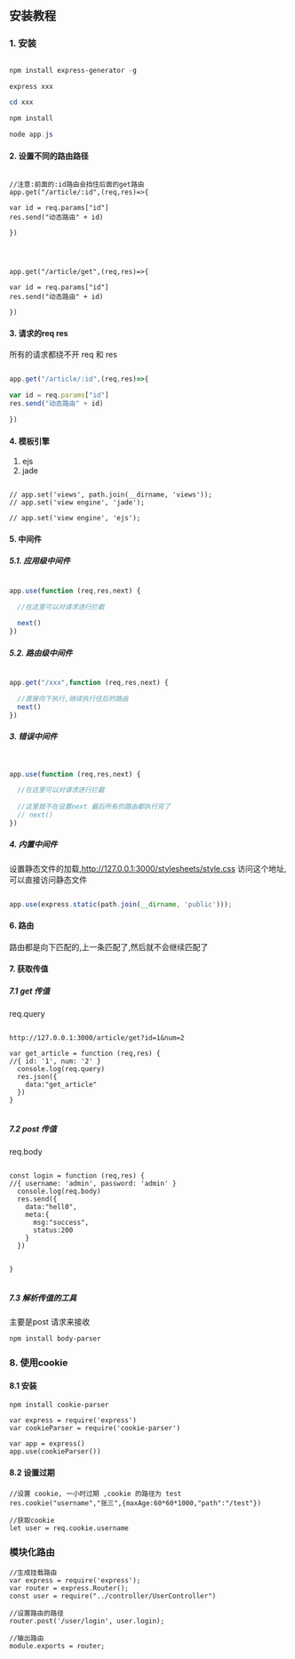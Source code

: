 ## 安装教程

### 1. 安装

```powershell

npm install express-generator -g

express xxx

cd xxx

npm install 

node app.js

```


#### 2. 设置不同的路由路径

```

//注意:前面的:id路由会挡住后面的get路由
app.get("/article/:id",(req,res)=>{

var id = req.params["id"]
res.send("动态路由" + id)

})




app.get("/article/get",(req,res)=>{

var id = req.params["id"]
res.send("动态路由" + id)

})

```



#### 3. 请求的req res



所有的请求都绕不开 req 和 res

```javascript

app.get("/article/:id",(req,res)=>{

var id = req.params["id"]
res.send("动态路由" + id)

})

```



#### 4. 模板引擎

1. ejs
2. jade

```

// app.set('views', path.join(__dirname, 'views'));
// app.set('view engine', 'jade');

// app.set('view engine', 'ejs');

```


#### 5. 中间件

##### 5.1. 应用级中间件

```javascript

app.use(function (req,res,next) {

  //在这里可以对请求进行拦截
  
  next()
})

```

##### 5.2. 路由级中间件

```javascript

app.get("/xxx",function (req,res,next) {

  //直接向下执行,继续执行往后的路由
  next()
})


```

##### 3. 错误中间件

```javascript


app.use(function (req,res,next) {

  //在这里可以对请求进行拦截
  
  //这里就不在设置next 最后所有的路由都执行完了
  // next()
})

```

##### 4. 内置中间件

设置静态文件的加载,http://127.0.0.1:3000/stylesheets/style.css
访问这个地址,可以直接访问静态文件

```javascript

app.use(express.static(path.join(__dirname, 'public')));

```



#### 6. 路由

路由都是向下匹配的,上一条匹配了,然后就不会继续匹配了



#### 7. 获取传值

##### 7.1 get 传值

req.query

```

http://127.0.0.1:3000/article/get?id=1&num=2

var get_article = function (req,res) {
//{ id: '1', num: '2' }
  console.log(req.query)
  res.json({
    data:"get_article"
  })
}


```

##### 7.2 post 传值

req.body

```

const login = function (req,res) {
//{ username: 'admin', password: 'admin' }
  console.log(req.body)
  res.send({
    data:"hell0",
    meta:{
      msg:"success",
      status:200
    }
  })


}


```

##### 7.3 解析传值的工具

主要是post 请求来接收

```shell
npm install body-parser
```



### 8. 使用cookie


#### 8.1 安装


```
npm install cookie-parser

var express = require('express')
var cookieParser = require('cookie-parser')
 
var app = express()
app.use(cookieParser())

```


#### 8.2 设置过期


```
//设置 cookie, 一小时过期 ,cookie 的路径为 test
res.cookie("username","张三",{maxAge:60*60*1000,"path":"/test"})

//获取cookie
let user = req.cookie.username 

```





### 模块化路由

```
//生成挂载路由
var express = require('express');
var router = express.Router();
const user = require("../controller/UserController")

//设置路由的路径
router.post('/user/login', user.login);

//输出路由
module.exports = router;

```

